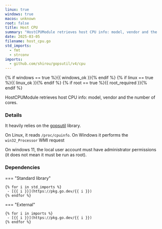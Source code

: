 ```yaml
---
linux: true
windows: true
macos: unknown
root: false
title: Host CPU
summary: "HostCPUModule retrieves host CPU info: model, vendor and the number of cores."
date: 2025-03-05
filename: host_cpu.go
std_imports:
  - fmt
  - strconv
imports:
  - github.com/shirou/gopsutil/v4/cpu
---
```


{% if windows == true %}{{ windows_ok }}{% endif %}
{% if linux == true %}{{ linux_ok }}{% endif %}
{% if root == true %}{{ root_required }}{% endif %}

HostCPUModule retrieves host CPU info: model, vendor and the number of cores.

### Details


It heavily relies on the [gopsutil](https://github.com/shirou/gopsutil/) library.

On Linux, it reads `/proc/cpuinfo`. On Windows it performs the `win32_Processor` WMI request

On windows 11, the local user account must have administrator permissions (it does not mean it must be run as root).

### Dependencies

=== "Standard library"

	{% for i in std_imports %}
	 - [{{ i }}](https://pkg.go.dev/{{ i }})
	{% endfor %}

=== "External"

	{% for i in imports %}
	 - [{{ i }}](https://pkg.go.dev/{{ i }})
	{% endfor %}
